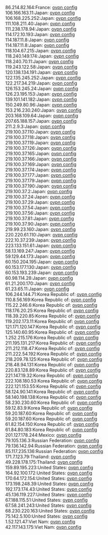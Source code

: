 86.214.82.164:France: [ovpn config](vpn/86_214_82_164.ovpn)  
106.166.163.11:Japan: [ovpn config](vpn/106_166_163_11.ovpn)  
106.168.225.252:Japan: [ovpn config](vpn/106_168_225_252.ovpn)  
111.108.211.40:Japan: [ovpn config](vpn/111_108_211_40.ovpn)  
111.238.178.94:Japan: [ovpn config](vpn/111_238_178_94.ovpn)  
114.172.10.193:Japan: [ovpn config](vpn/114_172_10_193.ovpn)  
114.187.11.8:Japan: [ovpn config](vpn/114_187_11_8.ovpn)  
114.187.11.8:Japan: [ovpn config](vpn/114_187_11_8.ovpn)  
118.104.67.215:Japan: [ovpn config](vpn/118_104_67_215.ovpn)  
118.240.149.174:Japan: [ovpn config](vpn/118_240_149_174.ovpn)  
118.240.70.11:Japan: [ovpn config](vpn/118_240_70_11.ovpn)  
119.243.122.58:Japan: [ovpn config](vpn/119_243_122_58.ovpn)  
120.138.134.191:Japan: [ovpn config](vpn/120_138_134_191.ovpn)  
122.135.245.252:Japan: [ovpn config](vpn/122_135_245_252.ovpn)  
122.217.34.219:Japan: [ovpn config](vpn/122_217_34_219.ovpn)  
126.153.245.24:Japan: [ovpn config](vpn/126_153_245_24.ovpn)  
126.23.195.153:Japan: [ovpn config](vpn/126_23_195_153.ovpn)  
139.101.141.182:Japan: [ovpn config](vpn/139_101_141_182.ovpn)  
150.249.80.96:Japan: [ovpn config](vpn/150_249_80_96.ovpn)  
153.216.230.240:Japan: [ovpn config](vpn/153_216_230_240.ovpn)  
203.168.109.64:Japan: [ovpn config](vpn/203_168_109_64.ovpn)  
207.65.188.157:Japan: [ovpn config](vpn/207_65_188_157.ovpn)  
211.2.9.3:Japan: [ovpn config](vpn/211_2_9_3.ovpn)  
219.100.37.110:Japan: [ovpn config](vpn/219_100_37_110.ovpn)  
219.100.37.118:Japan: [ovpn config](vpn/219_100_37_118.ovpn)  
219.100.37.119:Japan: [ovpn config](vpn/219_100_37_119.ovpn)  
219.100.37.126:Japan: [ovpn config](vpn/219_100_37_126.ovpn)  
219.100.37.165:Japan: [ovpn config](vpn/219_100_37_165.ovpn)  
219.100.37.166:Japan: [ovpn config](vpn/219_100_37_166.ovpn)  
219.100.37.169:Japan: [ovpn config](vpn/219_100_37_169.ovpn)  
219.100.37.174:Japan: [ovpn config](vpn/219_100_37_174.ovpn)  
219.100.37.177:Japan: [ovpn config](vpn/219_100_37_177.ovpn)  
219.100.37.179:Japan: [ovpn config](vpn/219_100_37_179.ovpn)  
219.100.37.190:Japan: [ovpn config](vpn/219_100_37_190.ovpn)  
219.100.37.2:Japan: [ovpn config](vpn/219_100_37_2.ovpn)  
219.100.37.24:Japan: [ovpn config](vpn/219_100_37_24.ovpn)  
219.100.37.29:Japan: [ovpn config](vpn/219_100_37_29.ovpn)  
219.100.37.54:Japan: [ovpn config](vpn/219_100_37_54.ovpn)  
219.100.37.56:Japan: [ovpn config](vpn/219_100_37_56.ovpn)  
219.100.37.81:Japan: [ovpn config](vpn/219_100_37_81.ovpn)  
219.100.37.90:Japan: [ovpn config](vpn/219_100_37_90.ovpn)  
219.99.23.160:Japan: [ovpn config](vpn/219_99_23_160.ovpn)  
220.220.61.110:Japan: [ovpn config](vpn/220_220_61_110.ovpn)  
222.10.37.239:Japan: [ovpn config](vpn/222_10_37_239.ovpn)  
223.133.151.61:Japan: [ovpn config](vpn/223_133_151_61.ovpn)  
58.13.169.247:Japan: [ovpn config](vpn/58_13_169_247.ovpn)  
59.129.44.173:Japan: [ovpn config](vpn/59_129_44_173.ovpn)  
60.150.204.195:Japan: [ovpn config](vpn/60_150_204_195.ovpn)  
60.153.177.130:Japan: [ovpn config](vpn/60_153_177_130.ovpn)  
60.153.193.239:Japan: [ovpn config](vpn/60_153_193_239.ovpn)  
60.98.114.28:Japan: [ovpn config](vpn/60_98_114_28.ovpn)  
61.21.200.170:Japan: [ovpn config](vpn/61_21_200_170.ovpn)  
61.23.65.11:Japan: [ovpn config](vpn/61_23_65_11.ovpn)  
106.244.144.71:Korea Republic of: [ovpn config](vpn/106_244_144_71.ovpn)  
110.8.56.169:Korea Republic of: [ovpn config](vpn/110_8_56_169.ovpn)  
115.22.246.6:Korea Republic of: [ovpn config](vpn/115_22_246_6.ovpn)  
118.176.20.25:Korea Republic of: [ovpn config](vpn/118_176_20_25.ovpn)  
118.39.220.85:Korea Republic of: [ovpn config](vpn/118_39_220_85.ovpn)  
119.202.173.11:Korea Republic of: [ovpn config](vpn/119_202_173_11.ovpn)  
121.171.120.147:Korea Republic of: [ovpn config](vpn/121_171_120_147.ovpn)  
125.140.60.95:Korea Republic of: [ovpn config](vpn/125_140_60_95.ovpn)  
1.252.215.176:Korea Republic of: [ovpn config](vpn/1_252_215_176.ovpn)  
211.195.131.217:Korea Republic of: [ovpn config](vpn/211_195_131_217.ovpn)  
211.212.118.47:Korea Republic of: [ovpn config](vpn/211_212_118_47.ovpn)  
211.222.54.192:Korea Republic of: [ovpn config](vpn/211_222_54_192.ovpn)  
218.209.78.125:Korea Republic of: [ovpn config](vpn/218_209_78_125.ovpn)  
218.48.94.131:Korea Republic of: [ovpn config](vpn/218_48_94_131.ovpn)  
220.83.128.89:Korea Republic of: [ovpn config](vpn/220_83_128_89.ovpn)  
221.147.19.32:Korea Republic of: [ovpn config](vpn/221_147_19_32.ovpn)  
222.108.180.53:Korea Republic of: [ovpn config](vpn/222_108_180_53.ovpn)  
222.121.153.55:Korea Republic of: [ovpn config](vpn/222_121_153_55.ovpn)  
58.124.90.141:Korea Republic of: [ovpn config](vpn/58_124_90_141.ovpn)  
58.140.198.138:Korea Republic of: [ovpn config](vpn/58_140_198_138.ovpn)  
58.230.230.60:Korea Republic of: [ovpn config](vpn/58_230_230_60.ovpn)  
59.12.83.9:Korea Republic of: [ovpn config](vpn/59_12_83_9.ovpn)  
59.20.187.60:Korea Republic of: [ovpn config](vpn/59_20_187_60.ovpn)  
59.20.187.60:Korea Republic of: [ovpn config](vpn/59_20_187_60.ovpn)  
61.82.154.150:Korea Republic of: [ovpn config](vpn/61_82_154_150.ovpn)  
61.84.80.183:Korea Republic of: [ovpn config](vpn/61_84_80_183.ovpn)  
201.127.178.244:Mexico: [ovpn config](vpn/201_127_178_244.ovpn)  
79.105.136.3:Russian Federation: [ovpn config](vpn/79_105_136_3.ovpn)  
79.136.142.94:Russian Federation: [ovpn config](vpn/79_136_142_94.ovpn)  
85.117.235.136:Russian Federation: [ovpn config](vpn/85_117_235_136.ovpn)  
171.7.123.79:Thailand: [ovpn config](vpn/171_7_123_79.ovpn)  
49.228.178.175:Thailand: [ovpn config](vpn/49_228_178_175.ovpn)  
159.89.195.223:United States: [ovpn config](vpn/159_89_195_223.ovpn)  
164.92.100.172:United States: [ovpn config](vpn/164_92_100_172.ovpn)  
170.64.172.154:United States: [ovpn config](vpn/170_64_172_154.ovpn)  
173.198.248.39:United States: [ovpn config](vpn/173_198_248_39.ovpn)  
192.173.174.43:United States: [ovpn config](vpn/192_173_174_43.ovpn)  
45.136.119.227:United States: [ovpn config](vpn/45_136_119_227.ovpn)  
67.188.115.51:United States: [ovpn config](vpn/67_188_115_51.ovpn)  
67.58.241.243:United States: [ovpn config](vpn/67_58_241_243.ovpn)  
68.230.220.163:United States: [ovpn config](vpn/68_230_220_163.ovpn)  
75.142.5.100:United States: [ovpn config](vpn/75_142_5_100.ovpn)  
1.52.121.47:Viet Nam: [ovpn config](vpn/1_52_121_47.ovpn)  
42.117.143.175:Viet Nam: [ovpn config](vpn/42_117_143_175.ovpn)  
